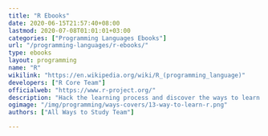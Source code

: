 ```yaml
---
title: "R Ebooks"
date: 2020-06-15T21:57:40+08:00
lastmod: 2020-07-08T01:01:01+03:00
categories: ["Programming Languages Ebooks"]
url: "/programming-languages/r-ebooks/"
type: ebooks
layout: programming
name: "R"
wikilink: "https://en.wikipedia.org/wiki/R_(programming_language)"
developers: ["R Core Team"]
officialweb: "https://www.r-project.org/"
description: "Hack the learning process and discover the ways to learn R programming easier with their pros and cons suggested for any level from beginner to professional."
ogimage: "/img/programming/ways-covers/13-way-to-learn-r.png"
authors: ["All Ways to Study Team"]

---
```


